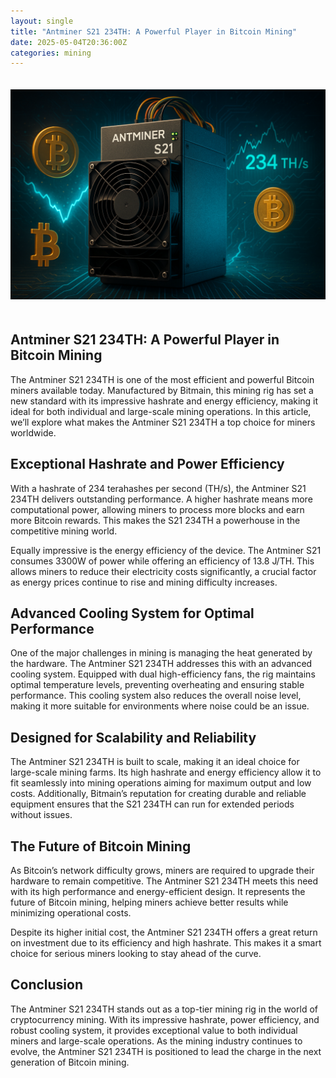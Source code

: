 ```yaml
---
layout: single
title: "Antminer S21 234TH: A Powerful Player in Bitcoin Mining"
date: 2025-05-04T20:36:00Z
categories: mining
---
```


<article itemscope itemtype="https://schema.org/Article">
<img src="/assets/images/antminer-s21-234th-bitcoin-miner.png" alt="Antminer S21 234TH Bitcoin Miner" style="max-width:100%;height:auto;margin:20px 0;" />

  <h1 itemprop="headline">Antminer S21 234TH: A Powerful Player in Bitcoin Mining</h1>

  <meta itemprop="description" content="Discover the power of Antminer S21 234TH — a high-performance, energy-efficient Bitcoin miner built for serious mining operations." />

  <p itemprop="articleBody">
    The Antminer S21 234TH is one of the most efficient and powerful Bitcoin miners available today. Manufactured by Bitmain, this mining rig has set a new standard with its impressive hashrate and energy efficiency, making it ideal for both individual and large-scale mining operations. In this article, we’ll explore what makes the Antminer S21 234TH a top choice for miners worldwide.
  </p>

  <h2>Exceptional Hashrate and Power Efficiency</h2>
  <p>
    With a hashrate of 234 terahashes per second (TH/s), the Antminer S21 234TH delivers outstanding performance. A higher hashrate means more computational power, allowing miners to process more blocks and earn more Bitcoin rewards. This makes the S21 234TH a powerhouse in the competitive mining world.
  </p>

  <p>
    Equally impressive is the energy efficiency of the device. The Antminer S21 consumes 3300W of power while offering an efficiency of 13.8 J/TH. This allows miners to reduce their electricity costs significantly, a crucial factor as energy prices continue to rise and mining difficulty increases.
  </p>

  <h2>Advanced Cooling System for Optimal Performance</h2>
  <p>
    One of the major challenges in mining is managing the heat generated by the hardware. The Antminer S21 234TH addresses this with an advanced cooling system. Equipped with dual high-efficiency fans, the rig maintains optimal temperature levels, preventing overheating and ensuring stable performance. This cooling system also reduces the overall noise level, making it more suitable for environments where noise could be an issue.
  </p>

  <h2>Designed for Scalability and Reliability</h2>
  <p>
    The Antminer S21 234TH is built to scale, making it an ideal choice for large-scale mining farms. Its high hashrate and energy efficiency allow it to fit seamlessly into mining operations aiming for maximum output and low costs. Additionally, Bitmain’s reputation for creating durable and reliable equipment ensures that the S21 234TH can run for extended periods without issues.
  </p>

  <h2>The Future of Bitcoin Mining</h2>
  <p>
    As Bitcoin’s network difficulty grows, miners are required to upgrade their hardware to remain competitive. The Antminer S21 234TH meets this need with its high performance and energy-efficient design. It represents the future of Bitcoin mining, helping miners achieve better results while minimizing operational costs.
  </p>

  <p>
    Despite its higher initial cost, the Antminer S21 234TH offers a great return on investment due to its efficiency and high hashrate. This makes it a smart choice for serious miners looking to stay ahead of the curve.
  </p>

  <h2>Conclusion</h2>
  <p>
    The Antminer S21 234TH stands out as a top-tier mining rig in the world of cryptocurrency mining. With its impressive hashrate, power efficiency, and robust cooling system, it provides exceptional value to both individual miners and large-scale operations. As the mining industry continues to evolve, the Antminer S21 234TH is positioned to lead the charge in the next generation of Bitcoin mining.
  </p>

</article>

<script type="application/ld+json">
{
  "@context": "https://schema.org",
  "@type": "Article",
  "headline": "Antminer S21 234TH: A Powerful Player in Bitcoin Mining",
  "description": "Discover the power of Antminer S21 234TH — a high-performance, energy-efficient Bitcoin miner built for serious mining operations.",
  "image": "https://www.futurecryptoblockchain.xyz/assets/images/antminer-s21-234th-bitcoin-miner.png",
  "author": {
    "@type": "Person",
    "name": "Future Crypto Blockchain"
  },
  "publisher": {
    "@type": "Organization",
    "name": "Future Crypto Blockchain",
    "logo": {
      "@type": "ImageObject",
      "url": "https://www.futurecryptoblockchain.xyz/assets/images/logo.png"
    }
  },
  "datePublished": "2025-05-04T20:36:00Z",
  "mainEntityOfPage": "https://www.futurecryptoblockchain.xyz/mining/antminer-s21-234th/"
}
</script>
